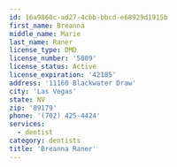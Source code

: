 ```yaml
---
id: 16a9860c-ad27-4cbb-bbcd-e68929d1915b
first_name: Breanna
middle_name: Marie
last_name: Raner
license_type: DMD
license_number: '5809'
license_status: Active
license_expiration: '42185'
address: '11160 Blackwater Draw'
city: 'Las Vegas'
state: NV
zip: '89179'
phone: '(702) 425-4424'
services:
  - dentist
category: dentists
title: 'Breanna Raner'
---
```

